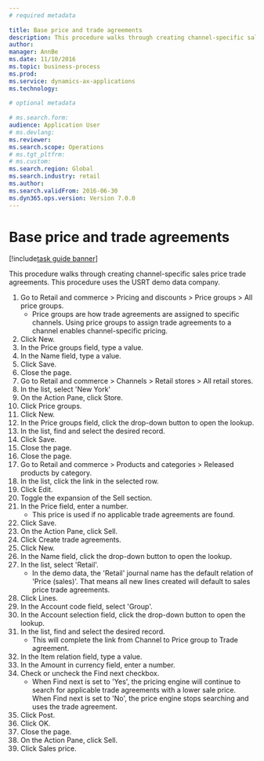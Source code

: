 ```yaml
--- 
# required metadata 
 
title: Base price and trade agreements
description: This procedure walks through creating channel-specific sales price trade agreements. 
author: 
manager: AnnBe 
ms.date: 11/10/2016
ms.topic: business-process 
ms.prod:  
ms.service: dynamics-ax-applications 
ms.technology:  
 
# optional metadata 
 
# ms.search.form:   
audience: Application User 
# ms.devlang:  
ms.reviewer: 
ms.search.scope: Operations 
# ms.tgt_pltfrm:  
# ms.custom:  
ms.search.region: Global
ms.search.industry: retail
ms.author: 
ms.search.validFrom: 2016-06-30 
ms.dyn365.ops.version: Version 7.0.0 
---
```

# Base price and trade agreements

[!include[task guide banner](../includes/task-guide-banner.md)]

This procedure walks through creating channel-specific sales price trade agreements. This procedure uses the USRT demo data company.

1. Go to Retail and commerce > Pricing and discounts > Price groups > All price groups.
    * Price groups are how trade agreements are assigned to specific channels. Using price groups to assign trade agreements to a channel enables channel-specific pricing.  
2. Click New.
3. In the Price groups field, type a value.
4. In the Name field, type a value.
5. Click Save.
6. Close the page.
7. Go to Retail and commerce > Channels > Retail stores > All retail stores.
8. In the list, select 'New York'
9. On the Action Pane, click Store.
10. Click Price groups.
11. Click New.
12. In the Price groups field, click the drop-down button to open the lookup.
13. In the list, find and select the desired record.
14. Click Save.
15. Close the page.
16. Close the page.
17. Go to Retail and commerce > Products and categories > Released products by category.
18. In the list, click the link in the selected row.
19. Click Edit.
20. Toggle the expansion of the Sell section.
21. In the Price field, enter a number.
    * This price is used if no applicable trade agreements are found.  
22. Click Save.
23. On the Action Pane, click Sell.
24. Click Create trade agreements.
25. Click New.
26. In the Name field, click the drop-down button to open the lookup.
27. In the list, select 'Retail'.
    * In the demo data, the 'Retail' journal name has the default relation of 'Price (sales)'. That means all new lines created will default to sales price trade agreements.  
28. Click Lines.
29. In the Account code field, select 'Group'.
30. In the Account selection field, click the drop-down button to open the lookup.
31. In the list, find and select the desired record.
    * This will complete the link from Channel to Price group to Trade agreement.  
32. In the Item relation field, type a value.
33. In the Amount in currency field, enter a number.
34. Check or uncheck the Find next checkbox.
    * When Find next is set to 'Yes', the pricing engine will continue to search for applicable trade agreements with a lower sale price. When Find next is set to 'No', the price engine stops searching and uses the trade agreement.  
35. Click Post.
36. Click OK.
37. Close the page.
38. On the Action Pane, click Sell.
39. Click Sales price.

